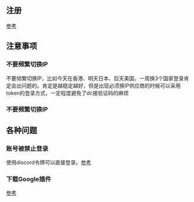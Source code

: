 


## 注册
[参考](https://fionge.notion.site/fionge/NFT-supply-0ce5a639a23f47f7997ba07ed0d8b288?p=13b8d7f08dd14290b3356217b90a7f44&pm=s)








## 注意事项
### 不要频繁切换IP
不要频繁切换IP，比如今天在香港、明天日本、后天美国，一周换3个国家登录肯定会出问题的。肯定是越稳定越好，但是出现必须换IP供应商的时候可以采用token的登录方式，一定程度避免了dc接验证码的麻烦

### 不要频繁切换IP


## 各种问题
### 账号被禁止登录
使用discord令牌可以直接登录。[参考](https://fionge.notion.site/token-discord-f6117f67e614473ca324fc1a86aad52e)

### 下载Google插件
[参考](https://benpaodewoniu.github.io/2022/10/27/cunning25/)